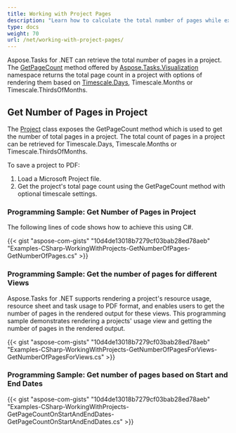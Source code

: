 ```yaml
---
title: Working with Project Pages
description: "Learn how to calculate the total number of pages while exporting Microsoft Project (MPP/XML) documents in graphical formats using Aspose.Tasks for .NET."
type: docs
weight: 70
url: /net/working-with-project-pages/
---
```


Aspose.Tasks for .NET can retrieve the total number of pages in a project. The [GetPageCount](https://apireference.aspose.com/tasks/net/aspose.tasks/project/methods/getpagecount) method offered by [Aspose.Tasks.Visualization](https://apireference.aspose.com/tasks/net/aspose.tasks.visualization) namespace returns the total page count in a project with options of rendering them based on [Timescale.Days](https://apireference.aspose.com/tasks/net/aspose.tasks.visualization/timescale), Timescale.Months or Timescale.ThirdsOfMonths.

## **Get Number of Pages in Project**
The [Project](https://apireference.aspose.com/tasks/net/aspose.tasks/project) class exposes the GetPageCount method which is used to get the number of total pages in a project. The total count of pages in a project can be retrieved for Timescale.Days, Timescale.Months or Timescale.ThirdsOfMonths.

To save a project to PDF:

1. Load a Microsoft Project file.
2. Get the project's total page count using the GetPageCount method with optional timescale settings.

### **Programming Sample: Get Number of Pages in Project**
The following lines of code shows how to achieve this using C#.

{{< gist "aspose-com-gists" "10d4de13018b7279cf03bab28ed78aeb" "Examples-CSharp-WorkingWithProjects-GetNumberOfPages-GetNumberOfPages.cs" >}}

### **Programming Sample: Get the number of pages for different Views**
Aspose.Tasks for .NET supports rendering a project's resource usage, resource sheet and task usage to PDF format, and enables users to get the number of pages in the rendered output for these views. This programming sample demonstrates rendering a projects' usage view and getting the number of pages in the rendered output.

{{< gist "aspose-com-gists" "10d4de13018b7279cf03bab28ed78aeb" "Examples-CSharp-WorkingWithProjects-GetNumberOfPagesForViews-GetNumberOfPagesForViews.cs" >}}

### **Programming Sample: Get number of pages based on Start and End Dates**
{{< gist "aspose-com-gists" "10d4de13018b7279cf03bab28ed78aeb" "Examples-CSharp-WorkingWithProjects-GetPageCountOnStartAndEndDates-GetPageCountOnStartAndEndDates.cs" >}}
